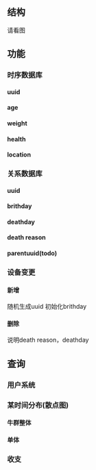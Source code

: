 ## 结构
请看图

## 功能
### 时序数据库
#### uuid
#### age
#### weight
#### health
#### location
### 关系数据库
#### uuid
#### brithday
#### deathday
#### death reason
#### parentuuid(todo)
### 设备变更
#### 新增
随机生成uuid
初始化brithday
#### 删除
说明death reason，deathday

## 查询
### 用户系统
### 某时间分布(散点图)
#### 牛群整体
#### 单体
### 收支

